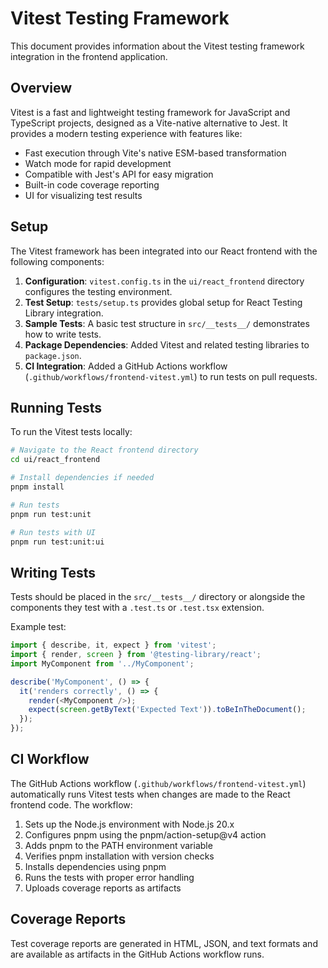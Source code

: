 # Vitest Testing Framework

This document provides information about the Vitest testing framework integration in the frontend application.

## Overview

Vitest is a fast and lightweight testing framework for JavaScript and TypeScript projects, designed as a Vite-native alternative to Jest. It provides a modern testing experience with features like:

- Fast execution through Vite's native ESM-based transformation
- Watch mode for rapid development
- Compatible with Jest's API for easy migration
- Built-in code coverage reporting
- UI for visualizing test results

## Setup

The Vitest framework has been integrated into our React frontend with the following components:

1. **Configuration**: `vitest.config.ts` in the `ui/react_frontend` directory configures the testing environment.
2. **Test Setup**: `tests/setup.ts` provides global setup for React Testing Library integration.
3. **Sample Tests**: A basic test structure in `src/__tests__/` demonstrates how to write tests.
4. **Package Dependencies**: Added Vitest and related testing libraries to `package.json`.
5. **CI Integration**: Added a GitHub Actions workflow (`.github/workflows/frontend-vitest.yml`) to run tests on pull requests.

## Running Tests

To run the Vitest tests locally:

```bash
# Navigate to the React frontend directory
cd ui/react_frontend

# Install dependencies if needed
pnpm install

# Run tests
pnpm run test:unit

# Run tests with UI
pnpm run test:unit:ui
```

## Writing Tests

Tests should be placed in the `src/__tests__/` directory or alongside the components they test with a `.test.ts` or `.test.tsx` extension.

Example test:

```typescript
import { describe, it, expect } from 'vitest';
import { render, screen } from '@testing-library/react';
import MyComponent from '../MyComponent';

describe('MyComponent', () => {
  it('renders correctly', () => {
    render(<MyComponent />);
    expect(screen.getByText('Expected Text')).toBeInTheDocument();
  });
});
```

## CI Workflow

The GitHub Actions workflow (`.github/workflows/frontend-vitest.yml`) automatically runs Vitest tests when changes are made to the React frontend code. The workflow:

1. Sets up the Node.js environment with Node.js 20.x
2. Configures pnpm using the pnpm/action-setup@v4 action
3. Adds pnpm to the PATH environment variable
4. Verifies pnpm installation with version checks
5. Installs dependencies using pnpm
6. Runs the tests with proper error handling
7. Uploads coverage reports as artifacts

## Coverage Reports

Test coverage reports are generated in HTML, JSON, and text formats and are available as artifacts in the GitHub Actions workflow runs.
